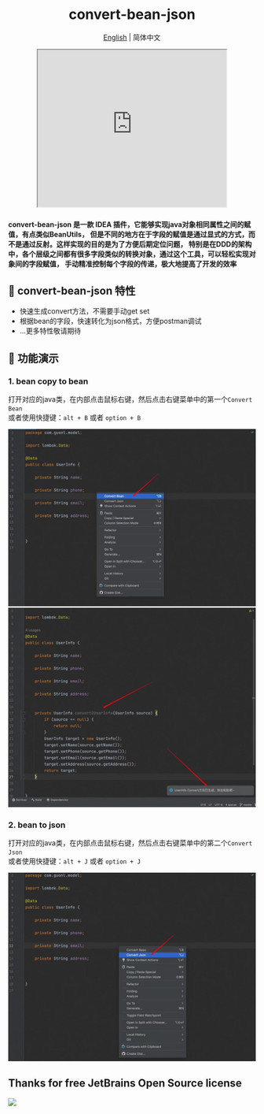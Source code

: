 # <center> convert-bean-json

<div align="center">

[English](./README.md) | 简体中文

</div>

<div align="center" id="show_plugins" >
<iframe width="384px" height="319px" src="https://plugins.jetbrains.com/embeddable/card/23975"></iframe>
</div>

<!-- Plugin description -->
<h4>
convert-bean-json 是一款 IDEA 插件，它能够实现java对象相同属性之间的赋值，有点类似BeanUtils，
但是不同的地方在于字段的赋值是通过显式的方式，而不是通过反射。这样实现的目的是为了方便后期定位问题，
特别是在DDD的架构中，各个层级之间都有很多字段类似的转换对象，通过这个工具，可以轻松实现对象间的字段赋值，
手动精准控制每个字段的传递，极大地提高了开发的效率
</h4>

## 🍬 convert-bean-json 特性
- 快速生成convert方法，不需要手动get set
- 根据bean的字段，快速转化为json格式，方便postman调试
- ...更多特性敬请期待

<!-- Plugin description end -->

## 🌈 功能演示
### 1. bean copy to bean
打开对应的java类，在内部点击鼠标右键，然后点击右键菜单中的第一个`Convert Bean` <br>
或者使用快捷键：`alt + B` 或者 `option + B`     

![Convert Bean 1](https://raw.githubusercontent.com/guonl/convert-bean-json/main/src/main/resources/images/convert%20bean%201.jpg)
![Convert Bean 2](https://raw.githubusercontent.com/guonl/convert-bean-json/main/src/main/resources/images/convert%20bean%202.jpg)

### 2. bean to json
打开对应的java类，在内部点击鼠标右键，然后点击右键菜单中的第二个`Convert Json` <br>
或者使用快捷键：`alt + J` 或者 `option + J`     

![Convert Json](https://raw.githubusercontent.com/guonl/convert-bean-json/main/src/main/resources/images/convert%20json.jpg)        


## Thanks for free JetBrains Open Source license

<a href="https://www.jetbrains.com/?from=LiteFlowX" target="_blank">
<img src="https://user-images.githubusercontent.com/1787798/69898077-4f4e3d00-138f-11ea-81f9-96fb7c49da89.png" height="200"/>
</a>

